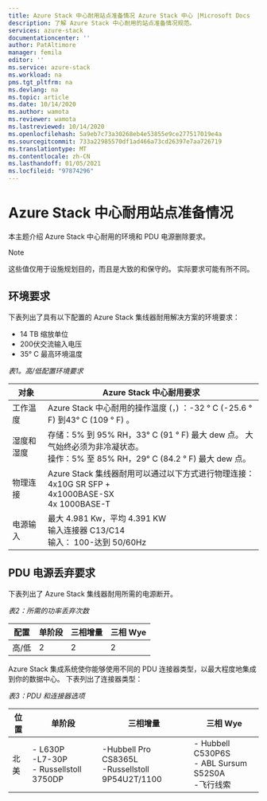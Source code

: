 ```yaml
---
title: Azure Stack 中心耐用站点准备情况 Azure Stack 中心 |Microsoft Docs
description: 了解 Azure Stack 中心耐用的站点准备情况规范。
services: azure-stack
documentationcenter: ''
author: PatAltimore
manager: femila
editor: ''
ms.service: azure-stack
ms.workload: na
pms.tgt_pltfrm: na
ms.devlang: na
ms.topic: article
ms.date: 10/14/2020
ms.author: wamota
ms.reviewer: wamota
ms.lastreviewed: 10/14/2020
ms.openlocfilehash: 5a9eb7c73a30268eb4e53855e9ce277517019e4a
ms.sourcegitcommit: 733a22985570df1ad466a73cd26397e7aa726719
ms.translationtype: MT
ms.contentlocale: zh-CN
ms.lasthandoff: 01/05/2021
ms.locfileid: "97874296"
---
```

# <a name="azure-stack-hub-ruggedized-site-readiness"></a>Azure Stack 中心耐用站点准备情况

本主题介绍 Azure Stack 中心耐用的环境和 PDU 电源删除要求。 

>[!NOTE]
>这些值仅用于设施规划目的，而且是大致的和保守的。 实际要求可能有所不同。

## <a name="environmental-requirements"></a>环境要求

下表列出了具有以下配置的 Azure Stack 集线器耐用解决方案的环境要求：

- 14 TB 缩放单位
- 200伏交流输入电压
- 35° C 最高环境温度

*表1。高/低配置环境要求*

| 对象                         | Azure Stack 中心耐用要求               |
|--------------------------------|--------------------------------|
|工作温度           | Azure Stack 中心耐用的操作温度 (，) ：-32 ° C (-25.6 ° F) 到43° C (109 ° F) 。    |
|湿度和湿度           | 存储：5% 到 95% RH，33° C (91 ° F) 最大 dew 点。 大气始终必须为非冷凝状态。 <br> 操作：5% 至 85% RH，29° C (84.2 ° F) 最大 dew 点。
|物理连接           | Azure Stack 集线器耐用可以通过以下方式进行物理连接： <br>4x10G SR SFP + <br>4x1000BASE-SX <br>4x 1000BASE-T
|电源输入                     | 最大 4.981 Kw，平均 4.391 KW<br> 输入连接器 C13/C14<br> 输入： 100-达到 50/60Hz

## <a name="pdu-power-drop-requirements"></a>PDU 电源丢弃要求

下表列出了 Azure Stack 集线器耐用所需的电源断开。

*表2：所需的功率丢弃次数*

| 配置  | 单阶段  | 三相增量 |三相 Wye |
|----------------|---------------|-------------------|----------------|
|高/低        | 2             | 2                 | 2              |

Azure Stack 集成系统使你能够使用不同的 PDU 连接器类型，以最大程度地集成到你的数据中心。 下表列出了连接器类型：

*表3：PDU 和连接器选项*

| 位置     | 单阶段                                | 三相增量                                   | 三相 Wye                                        |
|--------------|---------------------------------------------|-----------------------------------------------------|-----------------------------------------------------------|
|北美 |- L630P<br>-L7-30P<br>- Russellstoll 3750DP |-Hubbell Pro CS8365L<br>-Russellstoll 9P54U2T/1100 |- Hubbell C530P6S<br>- ABL Sursum S52S0A<br>-飞行线索 |


